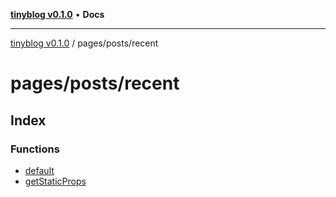 [**tinyblog v0.1.0**](../../../README.md) • **Docs**

***

[tinyblog v0.1.0](../../../modules.md) / pages/posts/recent

# pages/posts/recent

## Index

### Functions

- [default](functions/default.md)
- [getStaticProps](functions/getStaticProps.md)
